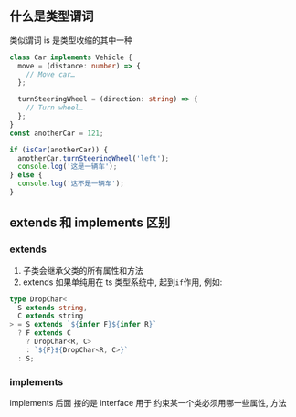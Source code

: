 ## 什么是类型谓词

类似谓词 is 是类型收缩的其中一种

```typescript
class Car implements Vehicle {
  move = (distance: number) => {
    // Move car…
  };

  turnSteeringWheel = (direction: string) => {
    // Turn wheel…
  };
}
const anotherCar = 121;

if (isCar(anotherCar)) {
  anotherCar.turnSteeringWheel('left');
  console.log('这是一辆车');
} else {
  console.log('这不是一辆车');
}
```

## extends 和 implements 区别

### extends

1. 子类会继承父类的所有属性和方法
2. extends 如果单纯用在 ts 类型系统中, 起到`if`作用, 例如:

```ts
type DropChar<
  S extends string,
  C extends string
> = S extends `${infer F}${infer R}`
  ? F extends C
    ? DropChar<R, C>
    : `${F}${DropChar<R, C>}`
  : S;
```

### implements

implements 后面 接的是 interface 用于 约束某一个类必须用哪一些属性, 方法
